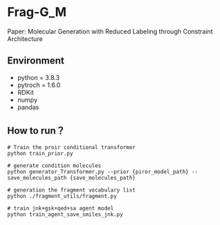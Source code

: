 # Frag-G_M
Paper: Molecular Generation with Reduced Labeling through Constraint Architecture

## Environment
- python = 3.8.3
- pytroch = 1.6.0
- RDKit
- numpy
- pandas



## How to run？

```
# Train the proir conditional transformer
python train_prior.py

# generate condition molecules
python generator_Transformer.py --prior {piror_model_path} --save_molecules_path {save_molecules_path}

# generation the fragment vocabulary list
python ./fragment_utils/fragment.py

# train jnk+gsk+qed+sa agent model
python train_agent_save_smiles_jnk.py

```
